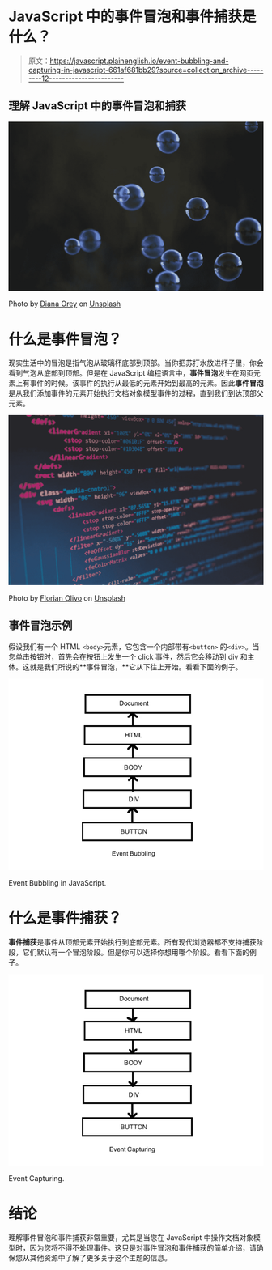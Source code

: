 # JavaScript 中的事件冒泡和事件捕获是什么？

> 原文：<https://javascript.plainenglish.io/event-bubbling-and-capturing-in-javascript-661af681bb29?source=collection_archive---------12----------------------->

## 理解 JavaScript 中的事件冒泡和捕获

![](img/fde3dcd5da8a335a4a8cf878729c39c4.png)

Photo by [Diana Orey](https://unsplash.com/@photographyurway?utm_source=medium&utm_medium=referral) on [Unsplash](https://unsplash.com?utm_source=medium&utm_medium=referral)

# 什么是事件冒泡？

现实生活中的冒泡是指气泡从玻璃杯底部到顶部。当你把苏打水放进杯子里，你会看到气泡从底部到顶部。但是在 JavaScript 编程语言中，**事件冒泡**发生在网页元素上有事件的时候。该事件的执行从最低的元素开始到最高的元素。因此**事件冒泡**是从我们添加事件的元素开始执行文档对象模型事件的过程，直到我们到达顶部父元素。

![](img/5aba5490c5b16a95c5a0a9e827f18aad.png)

Photo by [Florian Olivo](https://unsplash.com/@florianolv?utm_source=medium&utm_medium=referral) on [Unsplash](https://unsplash.com?utm_source=medium&utm_medium=referral)

## 事件冒泡示例

假设我们有一个 HTML `<body>`元素，它包含一个内部带有`<button>` 的`<div>`。当您单击按钮时，首先会在按钮上发生一个 click 事件，然后它会移动到 div 和主体。这就是我们所说的**事件冒泡，**它从下往上开始。看看下面的例子。

![](img/20888ed996c4e493615cda8875849345.png)

Event Bubbling in JavaScript.

# 什么是事件捕获？

**事件捕获**是事件从顶部元素开始执行到底部元素。所有现代浏览器都不支持捕获阶段，它们默认有一个冒泡阶段。但是你可以选择你想用哪个阶段。看看下面的例子。

![](img/9d9c58284653533d74c65049c5b889da.png)

Event Capturing.

# 结论

理解事件冒泡和事件捕获非常重要，尤其是当您在 JavaScript 中操作文档对象模型时，因为您将不得不处理事件。这只是对事件冒泡和事件捕获的简单介绍，请确保您从其他资源中了解了更多关于这个主题的信息。